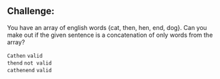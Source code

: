 Challenge:
---

You have an array of english words {cat, then, hen, end, dog}. Can you make out if the given sentence is a concatenation of only words from the array?  

`Cathen` `valid`  
`thend`  `not valid`  
`cathenend`  `valid`  
